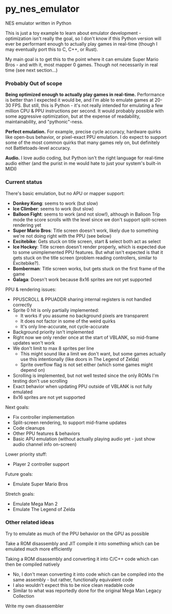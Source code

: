 # py_nes_emulator
NES emulator written in Python

This is just a toy example to learn about emulator development - optimization isn't really the goal, so I don't know if this Python version will ever be performant enough to actually play games in real-time (though I may eventually port this to C, C++, or Rust).

My main goal is to get this to the point where it can emulate Super Mario Bros - and with it, most mapper 0 games. Though not necessarily in real time (see next section...)

### Probably Out of scope

**Being optimized enough to actually play games in real-time.** Performance is better than I expected it would be, and I'm able to emulate games at 20-30 FPS. But still, this is Python - it's not really intended for emulating a few million CPU & PPU instructions per second. It would probably possible with some aggressive optimization, but at the expense of readability, maintainability, and "pythonic"-ness.

**Perfect emulation.** For example, precise cycle accuracy, hardware quirks like open-bus behavior, or pixel-exact PPU emulation. I do expect to support some of the most common quirks that many games rely on, but definitely not Battletoads-level accuracy.

**Audio.** I love audio coding, but Python isn't the right language for real-time audio either (and the purist in me would hate to just your system's built-in MIDI)

### Current status

There's basic emulation, but no APU or mapper support:

- **Donkey Kong**: seems to work (but slow)
- **Ice Climber**: seems to work (but slow)
- **Balloon Fight**: seems to work (and not slow!), although in Balloon Trip mode the score scrolls with the level since we don't support split-screen rendering yet
- **Super Mario Bros**: Title screen doesn't work, likely due to something we're not doing right with the PPU (see below)
- **Excitebike**: Gets stuck on title screen, start & select both act as select
- **Ice Hockey**: Title screen doesn't render properly, which is expected due to some unimplemented PPU features. But what isn't expected is that it gets stuck on the title screen (problem reading controllers, similar to Excitebike?).
- **Bomberman**: Title screen works, but gets stuck on the first frame of the game
- **Galaga**: Doesn't work because 8x16 sprites are not yet supported

PPU & rendering issues:

- PPUSCROLL & PPUADDR sharing internal registers is not handled correctly
- Sprite 0 hit is only partially implemented:
	- It works if you assume no background pixels are transparent
	- It does not factor in some of the weird quirks
	- It's only line-accurate, not cycle-accurate
- Background priority isn't implemented
- Right now we only render once at the start of VBLANK, so mid-frame updates won't work
- We don't limit to max 8 sprites per line
	- This might sound like a limit we don't want, but some games actually use this intentionally (like doors in The Legend of Zelda)
	- Sprite overflow flag is not set either (which some games might depend on)
- Scrolling is implemented, but not well tested since the only ROMs I'm testing don't use scrolling
- Exact behavior when updating PPU outside of VBLANK is not fully emulated
- 8x16 sprites are not yet supported

Next goals:

- Fix controller implementation
- Split-screen rendering, to support mid-frame updates
- Code cleanups
- Other PPU features & behaviors
- Basic APU emulation (without actually playing audio yet - just show audio channel info on-screen)

Lower priority stuff:

- Player 2 controller support

Future goals:

- Emulate Super Mario Bros

Stretch goals:

- Emulate Mega Man 2
- Emulate The Legend of Zelda

### Other related ideas

Try to emulate as much of the PPU behavior on the GPU as possible

Take a ROM disassembly and JIT compile it into something which can be emulated much more efficiently

Taking a ROM disassembly and converting it into C/C++ code which can then be compiled natively

- No, I don't mean converting it into code which can be compiled into the same assembly - but rather, functionally equivalent code
- I also wouldn't expect this to be nice clean readable code
- Similar to what was reportedly done for the original Mega Man Legacy Collection

Write my own disassembler
